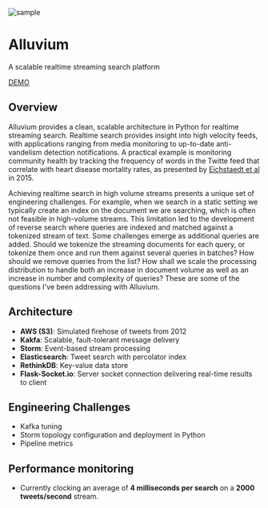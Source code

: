 ![sample](https://github.com/SioKCronin/alluvium/blob/master/media/sample_results.png)

# Alluvium
A scalable realtime streaming search platform

[DEMO](https://drive.google.com/file/d/12r1yYzYH6fVG5--n2Bxet_4_8Loi1dbs/view)

## Overview
Alluvium provides a clean, scalable architecture in Python for realtime streaming search. Realtime search provides insight
into high velocity feeds, with applications ranging from media monitoring to up-to-date anti-vandelism detection
notifications. A practical example is monitoring community health by tracking the frequency of words in the Twitte feed 
that correlate with heart disease mortality rates, as presented by [Eichstaedt et al](http://journals.sagepub.com/doi/abs/10.1177/0956797614557867) in 2015. 

Achieving realtime search in high volume streams presents a unique set of engineering challenges. 
For example, when we search in a static setting we typically create an index on the document we are searching, which is 
often not feasible in high-volume streams. This limitation led to the development of reverse search where queries are indexed 
and matched against a tokenized stream of text. Some challenges emerge as additional queries are added. Should we tokenize
the streaming documents for each query, or tokenize them once and run them against several queries in batches? How should we 
remove queries from the list? How shall we scale the processing distribution to handle both an increase in document volume 
as well as an increase in number and complexity of queries? These are some of the questions I've been addressing with
Alluvium.

## Architecture
* **AWS (S3)**: Simulated firehose of tweets from 2012
* **Kakfa**: Scalable, fault-tolerant message delivery
* **Storm**: Event-based stream processing
* **Elasticsearch**: Tweet search with percolator index
* **RethinkDB**: Key-value data store
* **Flask-Socket.io**: Server socket connection delivering real-time results to client

## Engineering Challenges
* Kafka tuning
* Storm topology configuration and deployment in Python
* Pipeline metrics

## Performance monitoring
* Currently clocking an average of **4 milliseconds per search** on a **2000 tweets/second** stream.
